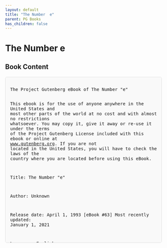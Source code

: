 ```yaml
---
layout: default
title: "The Number  e"
parent: PG Books
has_children: false
---
```



<style>
.image-gallery {
  display: flex;
  flex-wrap: wrap;
  justify-content: space-between;
  margin-bottom: 20px;
}

.image-row {
  display: flex;
  justify-content: flex-start;
  width: 100%;
  margin-bottom: 20px;
}

.image-item {
  width: 23%;
  margin-right: 2%;
  text-align: center;
}

.image-item:last-child {
  margin-right: 0;
}

.image-item img {
  width: 100%;
  height: auto;
  object-fit: cover;
  border-radius: 5px;
  box-shadow: 0 2px 4px rgba(0,0,0,0.1);
}

.image-item p {
  margin-top: 5px;
  font-size: 0.9em;
  color: #555;
}

.video-container {
  margin: 20px 0;
}

.book-content {
  max-height: 500px;
  overflow-y: auto;
  padding: 15px;
  border: 1px solid #ddd;
  border-radius: 5px;
  background-color: #f9f9f9;
  font-family: monospace;
  white-space: pre-wrap;
  margin-top: 20px;
}
</style>


# The Number  e


## Book Content

<div class="book-content">
﻿The Project Gutenberg eBook of The Number "e"
    
This ebook is for the use of anyone anywhere in the United States and
most other parts of the world at no cost and with almost no restrictions
whatsoever. You may copy it, give it away or re-use it under the terms
of the Project Gutenberg License included with this ebook or online
at www.gutenberg.org. If you are not located in the United States,
you will have to check the laws of the country where you are located
before using this eBook.

Title: The Number "e"

Author: Unknown

Release date: April 1, 1993 [eBook #63]
                Most recently updated: January 1, 2021

Language: English



*** START OF THE PROJECT GUTENBERG EBOOK THE NUMBER "E" ***















The Number "e"



Below is the value of 'e' to about 100,000 places, computed on the NCSA
Cray Y-MP using the Brent multiple precision routines (published as
Algorithm 524 in the March 1978 issue of Transactions on Mathematical
Software). The method used was to compute first the alternating series
for 1/e, then to invert this result. The time to compute 1/e was
about 594 seconds, and the time to invert was about 97 seconds. No
special optimization was attempted on the code, other than the
default vectorization that the cft77 compiler attempts to do.

 2.718281828459045235360287471352662497
7572470936999595749669676277240766303535
4759457138217852516642742746639193200305
9921817413596629043572900334295260595630
7381323286279434907632338298807531952510
1901157383418793070215408914993488416750
9244761460668082264800168477411853742345
4424371075390777449920695517027618386062
6133138458300075204493382656029760673711
3200709328709127443747047230696977209310
1416928368190255151086574637721112523897
8442505695369677078544996996794686445490
5987931636889230098793127736178215424999
2295763514822082698951936680331825288693
9849646510582093923982948879332036250944
3117301238197068416140397019837679320683
2823764648042953118023287825098194558153
0175671736133206981125099618188159304169
0351598888519345807273866738589422879228
4998920868058257492796104841984443634632
4496848756023362482704197862320900216099
0235304369941849146314093431738143640546
2531520961836908887070167683964243781405
9271456354906130310720851038375051011574
7704171898610687396965521267154688957035
0354021234078498193343210681701210056278
8023519303322474501585390473041995777709
3503660416997329725088687696640355570716
2268447162560798826517871341951246652010
3059212366771943252786753985589448969709
6409754591856956380236370162112047742722
8364896134225164450781824423529486363721
4174023889344124796357437026375529444833
7998016125492278509257782562092622648326
2779333865664816277251640191059004916449
9828931505660472580277863186415519565324
4258698294695930801915298721172556347546
3964479101459040905862984967912874068705
0489585867174798546677575732056812884592
0541334053922000113786300945560688166740
0169842055804033637953764520304024322566
1352783695117788386387443966253224985065
4995886234281899707733276171783928034946
5014345588970719425863987727547109629537
4152111513683506275260232648472870392076
4310059584116612054529703023647254929666
9381151373227536450988890313602057248176
5851180630364428123149655070475102544650
1172721155519486685080036853228183152196
0037356252794495158284188294787610852639
8139559900673764829224437528718462457803
6192981971399147564488262603903381441823
2625150974827987779964373089970388867782
2713836057729788241256119071766394650706
3304527954661855096666185664709711344474
0160704626215680717481877844371436988218
5596709591025968620023537185887485696522
0005031173439207321139080329363447972735
5955277349071783793421637012050054513263
8354400018632399149070547977805669785335
8048966906295119432473099587655236812859
0413832411607226029983305353708761389396
3917795745401613722361878936526053815584
1587186925538606164779834025435128439612
9460352913325942794904337299085731580290
9586313826832914771163963370924003168945
8636060645845925126994655724839186564209
7526850823075442545993769170419777800853
6273094171016343490769642372229435236612
5572508814779223151974778060569672538017
1807763603462459278778465850656050780844
2115296975218908740196609066518035165017
9250461950136658543663271254963990854914
4200014574760819302212066024330096412704
8943903971771951806990869986066365832322
7870937650226014929101151717763594460202
3249300280401867723910288097866605651183
2600436885088171572386698422422010249505
5188169480322100251542649463981287367765
8927688163598312477886520141174110913601
1649950766290779436460058519419985601626
4790761532103872755712699251827568798930
2761761146162549356495903798045838182323
3686120162437365698467037858533052758333
3793990752166069238053369887956513728559
3883499894707416181550125397064648171946
7083481972144888987906765037959036696724
9499254527903372963616265897603949857674
1397359441023744329709355477982629614591
4429364514286171585873397467918975712119
5618738578364475844842355558105002561149
2391518893099463428413936080383091662818
8115037152849670597416256282360921680751
5017772538740256425347087908913729172282
8611515915683725241630772254406337875931
0598267609442032619242853170187817729602
3541306067213604600038966109364709514141
7185777014180606443636815464440053316087
7831431744408119494229755993140118886833
1483280270655383300469329011574414756313
9997221703804617092894579096271662260740
7187499753592127560844147378233032703301
6823719364800217328573493594756433412994
3024850235732214597843282641421684878721
6733670106150942434569844018733128101079
4512722373788612605816566805371439612788
8732527373890392890506865324138062796025
9303877276977837928684093253658807339884
5721874602100531148335132385004782716937
6218004904795597959290591655470505777514
3081751126989851884087185640260353055837
3783242292418562564425502267215598027401
2617971928047139600689163828665277009752
7670697770364392602243728418408832518487
7047263844037953016690546593746161932384
0363893131364327137688841026811219891275
2230562567562547017250863497653672886059
6675274086862740791285657699631378975303
4660616669804218267724560530660773899624
2183408598820718646826232150802882863597
4683965435885668550377313129658797581050
1214916207656769950659715344763470320853
2156036748286083786568030730626576334697
7429563464371670939719306087696349532884
6833613038829431040800296873869117066666
1468000151211434422560238744743252507693
8707777519329994213727721125884360871583
4835626961661980572526612206797540621062
0806498829184543953015299820925030054982
5704339055357016865312052649561485724925
7386206917403695213533732531666345466588
5972866594511364413703313936721185695539
5210845840724432383558606310680696492485
1232632699514603596037297253198368423363
9046321367101161928217111502828016044880
5880238203198149309636959673583274202498
8245684941273860566491352526706046234450
5492275811517093149218795927180019409688
6698683703730220047531433818109270803001
7205935530520700706072233999463990571311
5870996357773590271962850611465148375262
0956534671329002599439766311454590268589
8979115837093419370441155121920117164880
5669459381311838437656206278463104903462
9395002945834116482411496975832601180073
1699437393506966295712410273239138741754
9230718624545432220395527352952402459038
0574450289224688628533654221381572213116
3288112052146489805180092024719391710555
3901139433166815158288436876069611025051
7100739276238555338627255353883096067164
4662370922646809671254061869502143176211
6681400975952814939072226011126811531083
8731761732323526360583817315103459573653
8223534992935822836851007810884634349983
5184044517042701893819942434100905753762
5776757111809008816418331920196262341628
8166521374717325477727783488774366518828
7521566857195063719365653903894493664217
6400312152787022236646363575550356557694
8886549500270853923617105502131147413744
1061344455441921013361729962856948991933
6918472947858072915608851039678195942983
3186480756083679551496636448965592948187
8517840387733262470519450504198477420141
8394773120281588684570729054405751060128
5258056594703046836344592652552137008068
7520095934536073162261187281739280746230
9468536782310609792159936001994623799343
4210687813497346959246469752506246958616
9091785739765951993929939955675427146549
1045686070209901260681870498417807917392
4071945996323060254707901774527513186809
9822847308607665368668555164677029113368
2756310722334672611370549079536583453863
7196235856312618387156774118738527722922
5947433737856955384562468010139057278710
1651296663676445187246565373040244368414
0814488732957847348490003019477888020460
3246608428753518483649591950828883232065
2212810419044804724794929134228495197002
2601310430062410717971502793433263407995
9605314460532304885289729176598760166678
1193793237245385720960758227717848336161
3582612896226118129455927462767137794487
5867536575448614076119311259585126557597
3457301533364263076798544338576171533346
2325270572005303988289499034259566232975
7824887350292591668258944568946559926584
5476269452878051650172067478541788798227
6806536650641910973434528878338621726156
2695826544782056729877564263253215942944
1803994321700009054265076309558846589517
1709147607437136893319469090981904501290
3070995662266203031826493657336984195557
7696378762491885286568660760056602560544
5711337286840205574416030837052312242587
2234388541231794813885500756893811249353
8631863528708379984569261998179452336408
7429591180747453419551420351726184200845
5091708456823682008977394558426792142734
7756087964427920270831215015640634134161
7166448069815483764491573900121217041547
8725919989438253649505147713793991472052
1952907939613762110723849429061635760459
6231253506068537651423115349665683715116
6042207963944666211632551577290709784731
5627827759878813649195125748332879377157
1459091064841642678309949723674420175862
2694021594079244805412553604313179926967
3915754241929660731239376354213923061787
6753958711436104089409966089471418340698
362993675362621545247298...

[Content truncated for display]
</div>
